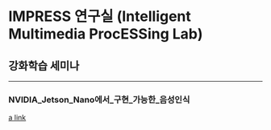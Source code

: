 # IMPRESS 연구실 (Intelligent Multimedia ProcESSing Lab)


## 강화학습 세미나

---

### NVIDIA_Jetson_Nano에서_구현_가능한_음성인식
[a link](https://github.com/gs97ahn/impress_lab/blob/main/NVIDIA_Jetson_Nano%EC%97%90%EC%84%9C_%EA%B5%AC%ED%98%84_%EA%B0%80%EB%8A%A5%ED%95%9C_%EC%9D%8C%EC%84%B1%EC%9D%B8%EC%8B%9D.md)
